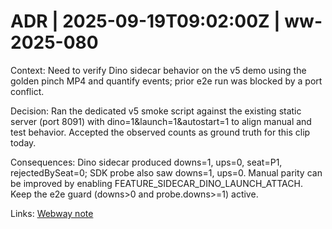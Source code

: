 # ADR | 2025-09-19T09:02:00Z | ww-2025-080

Context: Need to verify Dino sidecar behavior on the v5 demo using the golden pinch MP4 and quantify events; prior e2e run was blocked by a port conflict.

Decision: Ran the dedicated v5 smoke script against the existing static server (port 8091) with dino=1&launch=1&autostart=1 to align manual and test behavior. Accepted the observed counts as ground truth for this clip today.

Consequences: Dino sidecar produced downs=1, ups=0, seat=P1, rejectedBySeat=0; SDK probe also saw downs=1, ups=0. Manual parity can be improved by enabling FEATURE_SIDECAR_DINO_LAUNCH_ATTACH. Keep the e2e guard (downs>0 and probe.downs>=1) active.

Links: [Webway note](../../../../scaffolds/webway_ww-2025-080-sdkv5-dino-discrepancy.md)
